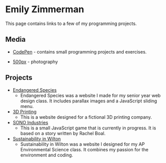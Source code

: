 # Emily Zimmerman
This page contains links to a few of my programming projects.
## Media
* [CodePen](https://codepen.io/emzarts/) - contains small programming projects and exercises. 

* [500px](https://500px.com/emzarts) - photography

## Projects
* [Endangered Species](https://emzarts.github.io/endangered-species/index.html) 
  * Endangered Species was a website I made for my senior year web design class. It includes parallax images and a JavaScript sliding menu.
* [3D Printing](https://emzarts.github.io/3DPrinting/products.html)
  * This is a website designed for a fictional 3D printing company. 
* [SONO Industries](https://emzarts.github.io/SONOindustries/)
  * This is a small JavaScript game that is currently in progress. It is based on a story written by Rachel Boal. 
* [Sustainability in Wilton](https://emzarts.github.io/apes-passion-project/index.html)
  * Sustainability in Wilton was a website I designed for my AP Environmental Science class. It combines my passion for the environment and coding. 
